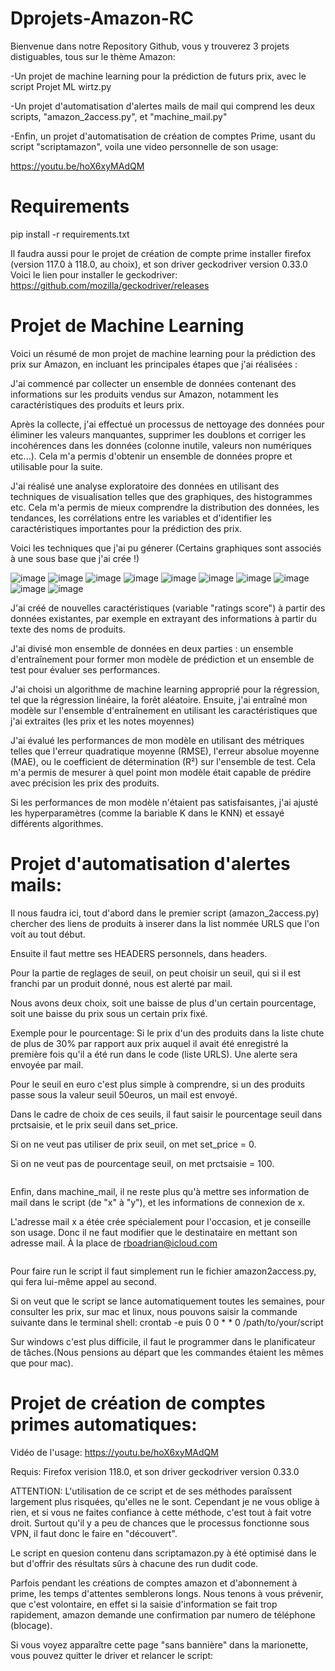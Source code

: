 # Dprojets-Amazon-RC
Bienvenue dans notre Repository Github, vous y trouverez 3 projets distiguables, tous sur le thème Amazon:

-Un projet de machine learning pour la prédiction de futurs prix, avec le script Projet ML wirtz.py


-Un projet d'automatisation d'alertes mails de mail qui comprend les deux scripts, "amazon_2access.py", et "machine_mail.py"

-Enfin, un projet d'automatisation de création de comptes Prime, usant du script "scriptamazon", voila une video personnelle de son usage:

https://youtu.be/hoX6xyMAdQM


# Requirements
pip install -r requirements.txt





Il faudra aussi pour le projet de création de compte prime installer firefox (version 117.0 à 118.0, au choix), et son driver geckodriver version 0.33.0
Voici le lien pour installer le geckodriver: https://github.com/mozilla/geckodriver/releases

# Projet de Machine Learning

Voici un résumé de mon projet de machine learning pour la prédiction des prix sur Amazon, en incluant les principales étapes que j'ai réalisées :

J'ai commencé par collecter un ensemble de données contenant des informations sur les produits vendus sur Amazon, notamment les caractéristiques des produits et leurs prix.

Après la collecte, j'ai effectué un processus de nettoyage des données pour éliminer les valeurs manquantes, supprimer les doublons et corriger les incohérences dans les données (colonne inutile, valeurs non numériques etc...). Cela m'a permis d'obtenir un ensemble de données propre et utilisable pour la suite.

J'ai réalisé une analyse exploratoire des données en utilisant des techniques de visualisation telles que des graphiques, des histogrammes etc. Cela m'a permis de mieux comprendre la distribution des données, les tendances, les corrélations entre les variables et d'identifier les caractéristiques importantes pour la prédiction des prix. 

Voici les techniques que j'ai pu génerer (Certains graphiques sont associés à une sous base que j'ai crée !)

![image](https://github.com/Rodun11/Dprojets-Amazon-RC/assets/122920318/3d1c09e3-e874-47a2-a37d-03259919db48)
![image](https://github.com/Rodun11/Dprojets-Amazon-RC/assets/122920318/e1278b6c-a260-47d1-a319-4e9e98e71a46)
![image](https://github.com/Rodun11/Dprojets-Amazon-RC/assets/122920318/21ae4d26-55e5-47b0-80a5-6b1e18f80793)
![image](https://github.com/Rodun11/Dprojets-Amazon-RC/assets/122920318/0b93e24f-2d5a-4e27-859d-ce70011fdf27)
![image](https://github.com/Rodun11/Dprojets-Amazon-RC/assets/122920318/4442d43d-9f82-43ff-868e-c8e7b377d05a)
![image](https://github.com/Rodun11/Dprojets-Amazon-RC/assets/122920318/33b89d9a-9b5f-4e89-a3ea-2ba2f98ee852)
![image](https://github.com/Rodun11/Dprojets-Amazon-RC/assets/122920318/19724c9c-9124-4cd9-b6c2-83228fb83692)
![image](https://github.com/Rodun11/Dprojets-Amazon-RC/assets/122920318/37284d34-f6fb-4c81-8b22-6ada52bb0dee)
![image](https://github.com/Rodun11/Dprojets-Amazon-RC/assets/122920318/38b96d5e-db2a-43e0-a17e-6e80254cbca1)
![image](https://github.com/Rodun11/Dprojets-Amazon-RC/assets/122920318/90cef2d6-87c0-40e1-85f7-b34de523df3d)

J'ai créé de nouvelles caractéristiques (variable "ratings score") à partir des données existantes, par exemple en extrayant des informations à partir du texte des noms de produits.

J'ai divisé mon ensemble de données en deux parties : un ensemble d'entraînement pour former mon modèle de prédiction et un ensemble de test pour évaluer ses performances.

J'ai choisi un algorithme de machine learning approprié pour la régression, tel que la régression linéaire, la forêt aléatoire. Ensuite, j'ai entraîné mon modèle sur l'ensemble d'entraînement en utilisant les caractéristiques que j'ai extraites (les prix et les notes moyennes)

J'ai évalué les performances de mon modèle en utilisant des métriques telles que l'erreur quadratique moyenne (RMSE), l'erreur absolue moyenne (MAE), ou le coefficient de détermination (R²) sur l'ensemble de test. Cela m'a permis de mesurer à quel point mon modèle était capable de prédire avec précision les prix des produits.

Si les performances de mon modèle n'étaient pas satisfaisantes, j'ai ajusté les hyperparamètres (comme la bariable K dans le KNN) et essayé différents algorithmes.

# Projet d'automatisation d'alertes mails:

Il nous faudra ici, tout d'abord dans le premier script (amazon_2access.py) chercher des liens de produits à inserer dans la list nommée URLS que l'on voit au tout début.


Ensuite il faut mettre ses HEADERS personnels, dans headers.


Pour la partie de reglages de seuil, on peut choisir un seuil, qui si il est franchi par un produit donné, nous est alerté par mail.

Nous avons deux choix, soit une baisse de plus d'un certain pourcentage, soit une baisse du prix sous un certain prix fixé.


Exemple pour le pourcentage: Si le prix d'un des produits dans la liste chute de plus de 30% par rapport aux prix auquel il avait été enregistré la première fois qu'il a été run dans le code (liste URLS). Une alerte sera envoyée par mail.

Pour le seuil en euro c'est plus simple à comprendre, si un des produits passe sous la valeur seuil 50euros, un mail est envoyé.

Dans le cadre de choix de ces seuils, il faut saisir le pourcentage seuil dans prctsaisie, et le prix seuil dans set_price.

Si on ne veut pas utiliser de prix seuil, on met set_price = 0. 


Si on ne veut pas de pourcentage seuil, on met prctsaisie = 100.


<a href="https://zupimages.net/viewer.php?id=23/39/qv1g.png"><img src="https://zupimages.net/up/23/39/qv1g.png" alt="" /></a>




Enfin, dans machine_mail, il ne reste plus qu'à mettre ses information de mail dans le script (de "x" à "y"), et les informations de connexion de x.


L'adresse mail x a étée crée spécialement pour l'occasion, et je conseille son usage. Donc il ne faut modifier que le destinataire en mettant son adresse mail. À la place de rboadrian@icloud.com

<a href="https://zupimages.net/viewer.php?id=23/39/ve3u.png"><img src="https://zupimages.net/up/23/39/ve3u.png" alt="" /></a>



Pour faire run le script il faut simplement run le fichier amazon2access.py, qui fera lui-même appel au second.


Si on veut que le script se lance automatiquement toutes les semaines, pour consulter les prix, sur mac et linux, nous pouvons saisir la commande suivante dans le terminal shell:     crontab -e    puis  0 0 * * 0 /path/to/your/script

Sur windows c'est plus difficile, il faut le programmer dans le planificateur de tâches.(Nous pensions au départ que les commandes étaient les mêmes que pour mac).

# Projet de création de comptes primes automatiques:

Vidéo de l'usage: https://youtu.be/hoX6xyMAdQM

Requis: Firefox verision 118.0, et son driver geckodriver version 0.33.0

ATTENTION: L'utilisation de ce script et de ses méthodes paraîssent largement plus risquées, qu'elles ne le sont. Cependant je ne vous oblige à rien, et si vous ne faites confiance à cette méthode, c'est tout à fait votre droit. Surtout qu'il y a peu de chances que le processus fonctionne sous VPN, il faut donc le faire en "découvert".

Le script en quesion contenu dans scriptamazon.py à été optimisé dans le but d'offrir des résultats sûrs à chacune des run dudit code. 

Parfois pendant les créations de comptes amazon et d'abonnement à prime, les temps d'attentes semblerons longs. Nous tenons à vous prévenir, que c'est volontaire, en effet si la saisie d'information se fait trop rapidement, amazon demande une confirmation par numero de téléphone (blocage).

Si vous voyez apparaître cette page "sans bannière" dans la marionette, vous pouvez quitter le driver et relancer le script:
<a href="https://zupimages.net/viewer.php?id=23/39/7nfk.png"><img src="https://zupimages.net/up/23/39/7nfk.png" alt="" /></a>
